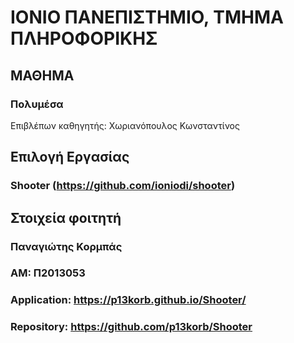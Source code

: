 # ΙΟΝΙΟ ΠΑΝΕΠΙΣΤΗΜΙΟ, ΤΜΗΜΑ ΠΛΗΡΟΦΟΡΙΚΗΣ 

## ΜΑΘΗΜΑ
### Πολυμέσα  
Επιβλέπων καθηγητής: Χωριανόπουλος Κωνσταντίνος  

## Επιλογή Εργασίας   
### Shooter (https://github.com/ioniodi/shooter)
## Στοιχεία φοιτητή  
### Παναγιώτης Κορμπάς  
### ΑΜ: Π2013053  
### Application: https://p13korb.github.io/Shooter/  
### Repository: https://github.com/p13korb/Shooter  
